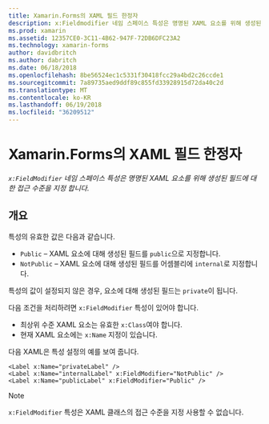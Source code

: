```yaml
---
title: Xamarin.Forms의 XAML 필드 한정자
description: x:Fieldmodifier 네임 스페이스 특성은 명명된 XAML 요소를 위해 생성된 필드에 대한 접근 수준을 지정합니다.
ms.prod: xamarin
ms.assetid: 12357CE0-3C11-4B62-947F-72DB6DFC23A2
ms.technology: xamarin-forms
author: davidbritch
ms.author: dabritch
ms.date: 06/18/2018
ms.openlocfilehash: 8be56524ec1c5331f30418fcc29a4bd2c26ccde1
ms.sourcegitcommit: 7a89735aed9ddf89c855fd33928915d72da40c2d
ms.translationtype: MT
ms.contentlocale: ko-KR
ms.lasthandoff: 06/19/2018
ms.locfileid: "36209512"
---
```

# <a name="xaml-field-modifiers-in-xamarinforms"></a>Xamarin.Forms의 XAML 필드 한정자

_`x:FieldModifier` 네임 스페이스 특성은 명명된 XAML 요소를 위해 생성된 필드에 대한 접근 수준을 지정 합니다._

## <a name="overview"></a>개요

특성의 유효한 값은 다음과 같습니다.

- `Public` – XAML 요소에 대해 생성된 필드를 `public`으로 지정합니다.
- `NotPublic` – XAML 요소에 대해 생성된 필드를 어셈블리에 `internal`로 지정합니다.

특성의 값이 설정되지 않은 경우, 요소에 대해 생성된 필드는 `private`이 됩니다.

다음 조건을 처리하려면 `x:FieldModifier` 특성이 있어야 합니다.

- 최상위 수준 XAML 요소는 유효한 `x:Class`여야 합니다.
- 현재 XAML 요소에는 `x:Name` 지정이 있습니다.

다음 XAML은 특성 설정의 예를 보여 줍니다.

```xaml
<Label x:Name="privateLabel" />
<Label x:Name="internalLabel" x:FieldModifier="NotPublic" />
<Label x:Name="publicLabel" x:FieldModifier="Public" />
```

> [!NOTE]
> `x:FieldModifier` 특성은 XAML 클래스의 접근 수준을 지정 사용할 수 없습니다.
